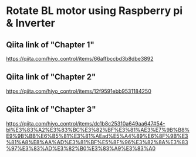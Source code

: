 # Rotate BL motor using Raspberry pi & Inverter
## Qiita link of "Chapter 1"
https://qiita.com/hiyo_control/items/66affbccbd3b8dbe3892

## Qiita link of "Chapter 2"
https://qiita.com/hiyo_control/items/12f9591ebb9531184250

## Qiita link of "Chapter 3"
https://qiita.com/hiyo_control/items/dc1b8c25310a649aa647#54-bl%E3%83%A2%E3%83%BC%E3%82%BF%E3%81%AE3%E7%9B%B8%E9%9B%BB%E6%B5%81%E3%81%AEad%E5%A4%89%E6%8F%9B%E3%81%A8%E8%AA%AD%E3%81%BF%E5%8F%96%E3%82%8A%E3%83%97%E3%83%AD%E3%82%B0%E3%83%A9%E3%83%A0